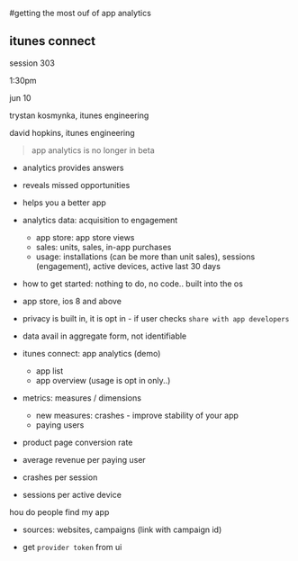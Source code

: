 #getting the most ouf of app analytics
## itunes connect

session 303

1:30pm

jun 10

trystan kosmynka, itunes engineering

david hopkins, itunes engineering

> app analytics is no longer in beta

- analytics provides answers
- reveals missed opportunities
- helps you a better app

- analytics data: acquisition to engagement
  - app store: app store views
  - sales: units, sales, in-app purchases
  - usage: installations (can be more than unit sales), sessions (engagement), active devices, active last 30 days
  
- how to get started: nothing to do, no code.. built into the os

- app store, ios 8 and above

- privacy is built in, it is opt in - if user checks `share with app developers`

- data avail in aggregate form, not identifiable

- itunes connect: app analytics (demo)
  - app list
  - app overview (usage is opt in only..)
  
- metrics: measures / dimensions
  - new measures: crashes - improve stability of your app
  - paying users
  
- product page conversion rate
- average revenue per paying user 
- crashes per session
- sessions per active device

hou do people find my app
- sources: websites, campaigns (link with campaign id)

- get `provider token` from ui






